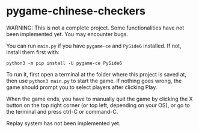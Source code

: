 # pygame-chinese-checkers

WARNING: This is not a complete project. Some functionalities have not been implemented yet. You may encounter bugs.

You can run `main.py` if you have `pygame-ce` and `PySide6` installed.
If not, install them first with:
```
python3 -m pip install -U pygame-ce PySide6
```

To run it, first open a terminal at the folder where this project is saved at, then use `python3 main.py` to start the game. If nothing goes wrong, the game should prompt you to select players after clicking Play.

When the game ends, you have to manually quit the game by clicking the X button on the top right corner (or top left, depending on your OS), or go to the terminal and press ctrl-C or command-C.

Replay system has not been implemented yet.
